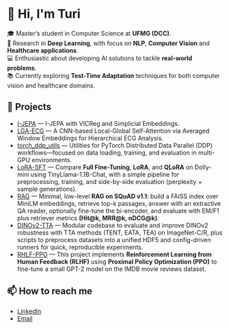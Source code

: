 # 👋 Hi, I'm Turi  

🎓 Master’s student in Computer Science at **UFMG (DCC)**.  
🧠 Research in **Deep Learning**, with focus on **NLP**, **Computer Vision** and **Healthcare applications**.  
💻 Enthusiastic about developing AI solutions to tackle **real-world problems**.  
📚 Currently exploring **Test-Time Adaptation** techniques for both computer vision and healthcare domains. 

## 🚀 Projects
- [I-JEPA](https://github.com/TuriAndrade/I-JEPA) — I-JEPA with VICReg and Simplicial Embeddings.
- [LGA-ECG](https://github.com/pedroroblesduten/LGA-ECG) — A CNN-based Local-Global Self-Attention via Averaged Window Embeddings for Hierarchical ECG Analysis.
- [torch_ddp_utils](https://github.com/TuriAndrade/torch_ddp_utils) — Utilities for PyTorch Distributed Data Parallel (DDP) workflows—focused on data loading, training, and evaluation in multi-GPU environments.
- [LoRA-SFT](https://github.com/TuriAndrade/LoRA-SFT) — Compare **Full Fine-Tuning**, **LoRA**, and **QLoRA** on Dolly-mini using TinyLlama-1.1B-Chat, with a simple pipeline for preprocessing, training, and side-by-side evaluation (perplexity + sample generations).
- [RAG](https://github.com/TuriAndrade/RAG) — Minimal, low-level **RAG on SQuAD v1.1**: build a FAISS index over MiniLM embeddings, retrieve top-k passages, answer with an extractive QA reader, optionally fine-tune the bi-encoder, and evaluate with EM/F1 plus retriever metrics **(Hit@k, MRR@k, nDCG@k)**.
- [DINOv2-TTA](https://github.com/TuriAndrade/DINOv2-TTA) — Modular codebase to evaluate and improve DINOv2 robustness with TTA methods (TENT, EATA, TEA) on ImageNet-C/R, plus scripts to preprocess datasets into a unified HDF5 and config-driven runners for quick, reproducible experiments.
- [RHLF-PPO](https://github.com/TuriAndrade/RLHF-PPO) — This project implements **Reinforcement Learning from Human Feedback (RLHF)** using **Proximal Policy Optimization (PPO)** to fine-tune a small GPT-2 model on the IMDB movie reviews dataset.


## 📫 How to reach me
- [LinkedIn](https://www.linkedin.com/in/turirezende)  
- [Email](turivasconcelos@gmail.com)
